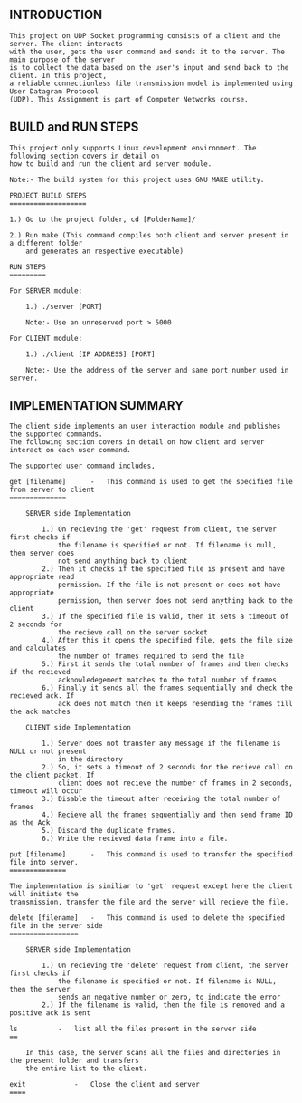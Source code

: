 INTRODUCTION
------------
	This project on UDP Socket programming consists of a client and the server. The client interacts 
	with the user, gets the user command and sends it to the server. The main purpose of the server 
	is to collect the data based on the user's input and send back to the client. In this project, 
	a reliable connectionless file transmission model is implemented using User Datagram Protocol 
	(UDP). This Assignment is part of Computer Networks course.

BUILD and RUN STEPS
-------------------
	This project only supports Linux development environment. The following section covers in detail on 
	how to build and run the client and server module.

	Note:- The build system for this project uses GNU MAKE utility.

	PROJECT BUILD STEPS
	===================

	1.) Go to the project folder, cd [FolderName]/
	
	2.) Run make (This command compiles both client and server present in a different folder 
	    and generates an respective executable)

	RUN STEPS
	=========

	For SERVER module:
	
		1.) ./server [PORT]

		Note:- Use an unreserved port > 5000

	For CLIENT module:

		1.) ./client [IP ADDRESS] [PORT]

		Note:- Use the address of the server and same port number used in server.

IMPLEMENTATION SUMMARY
----------------------
	The client side implements an user interaction module and publishes the supported commands. 
	The following section covers in detail on how client and server interact on each user command.

	The supported user command includes,

	get [filename]		-	This command is used to get the specified file from server to client
	==============
		
		SERVER side Implementation
		
			1.) On recieving the 'get' request from client, the server first checks if 
			    the filename is specified or not. If filename is null, then server does 
			    not send anything back to client
			2.) Then it checks if the specified file is present and have appropriate read 
			    permission. If the file is not present or does not have appropriate 
			    permission, then server does not send anything back to the client
			3.) If the specified file is valid, then it sets a timeout of 2 seconds for 
			    the recieve call on the server socket
			4.) After this it opens the specified file, gets the file size and calculates 
			    the number of frames required to send the file
			5.) First it sends the total number of frames and then checks if the recieved 
			    acknowledegement matches to the total number of frames
			6.) Finally it sends all the frames sequentially and check the recieved ack. If 
			    ack does not match then it keeps resending the frames till the ack matches

		CLIENT side Implementation

			1.) Server does not transfer any message if the filename is NULL or not present
			    in the directory
			2.) So, it sets a timeout of 2 seconds for the recieve call on the client packet. If
			    client does not recieve the number of frames in 2 seconds, timeout will occur
			3.) Disable the timeout after receiving the total number of frames
			4.) Recieve all the frames sequentially and then send frame ID as the Ack
			5.) Discard the duplicate frames.
			6.) Write the recieved data frame into a file.

	put [filename]		-	This command is used to transfer the specified file into server.
	==============
	
	The implementation is similiar to 'get' request except here the client will initiate the
	transmission, transfer the file and the server will recieve the file.

	delete [filename]	-	This command is used to delete the specified file in the server side
	=================

		SERVER side Implementation

			1.) On recieving the 'delete' request from client, the server first checks if
			    the filename is specified or not. If filename is NULL, then the server 
			    sends an negative number or zero, to indicate the error
			2.) If the filename is valid, then the file is removed and a positive ack is sent

	ls			-	list all the files present in the server side
	==

		In this case, the server scans all the files and directories in the present folder and transfers
		the entire list to the client.

	exit			-	Close the client and server
	====
